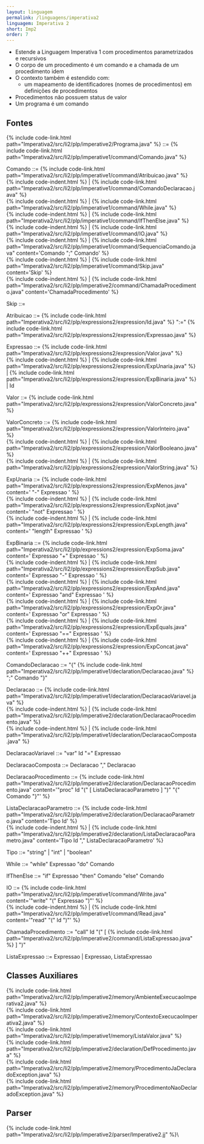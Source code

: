 ```yaml
---
layout: linguagem
permalink: /linguagens/imperativa2
linguagem: Imperativa 2
short: Imp2
order: 7
---
```



* Estende a Linguagem Imperativa 1 com procedimentos parametrizados e recursivos
* O corpo de um procedimento é um comando e a chamada de um procedimento idem
* O contexto também é estendido com:
    * um mapeamento de identificadores (nomes de procedimentos) em definições de procedimentos
* Procedimentos não possuem status de valor
* Um programa é um comando


## Fontes

{% include code-link.html path="Imperativa2/src/li2/plp/imperative2/Programa.java" %} ::= {% include code-link.html path="Imperativa2/src/li2/plp/imperative1/command/Comando.java" %}

Comando ::= {% include code-link.html path="Imperativa2/src/li2/plp/imperative1/command/Atribuicao.java" %}\
{% include code-indent.html %} | {% include code-link.html path="Imperativa2/src/li2/plp/imperative1/command/ComandoDeclaracao.java" %}\
{% include code-indent.html %} | {% include code-link.html path="Imperativa2/src/li2/plp/imperative1/command/While.java" %}\
{% include code-indent.html %} | {% include code-link.html path="Imperativa2/src/li2/plp/imperative1/command/IfThenElse.java" %}\
{% include code-indent.html %} | {% include code-link.html path="Imperativa2/src/li2/plp/imperative1/command/IO.java" %}\
{% include code-indent.html %} | {% include code-link.html path="Imperativa2/src/li2/plp/imperative1/command/SequenciaComando.java" content='Comando ";" Comando' %}\
{% include code-indent.html %} | {% include code-link.html path="Imperativa2/src/li2/plp/imperative1/command/Skip.java" content='Skip' %} \
{% include code-indent.html %} | {% include code-link.html path="Imperativa2/src/li2/plp/imperative2/command/ChamadaProcedimento.java" content='ChamadaProcedimento' %}

Skip ::=

Atribuicao ::= {% include code-link.html path="Imperativa2/src/li2/plp/expressions2/expression/Id.java" %} ":=" {% include code-link.html path="Imperativa2/src/li2/plp/expressions2/expression/Expressao.java" %}

Expressao ::= {% include code-link.html path="Imperativa2/src/li2/plp/expressions2/expression/Valor.java" %}\
{% include code-indent.html %} | {% include code-link.html path="Imperativa2/src/li2/plp/expressions2/expression/ExpUnaria.java" %} | {% include code-link.html path="Imperativa2/src/li2/plp/expressions2/expression/ExpBinaria.java" %} | Id

Valor ::= {% include code-link.html path="Imperativa2/src/li2/plp/expressions2/expression/ValorConcreto.java" %}

ValorConcreto ::= {% include code-link.html path="Imperativa2/src/li2/plp/expressions2/expression/ValorInteiro.java" %}\
{% include code-indent.html %} | {% include code-link.html path="Imperativa2/src/li2/plp/expressions2/expression/ValorBooleano.java" %}\
{% include code-indent.html %} | {% include code-link.html path="Imperativa2/src/li2/plp/expressions2/expression/ValorString.java" %}

ExpUnaria ::= {% include code-link.html path="Imperativa2/src/li2/plp/expressions2/expression/ExpMenos.java" content=' "-" Expressao ' %} \
{% include code-indent.html %} | {% include code-link.html path="Imperativa2/src/li2/plp/expressions2/expression/ExpNot.java" content=' "not" Expressao ' %} \
{% include code-indent.html %} | {% include code-link.html path="Imperativa2/src/li2/plp/expressions2/expression/ExpLength.java" content=' "length" Expressao ' %}

ExpBinaria ::= {% include code-link.html path="Imperativa2/src/li2/plp/expressions2/expression/ExpSoma.java" content=' Expressao "+" Expressao ' %} \
{% include code-indent.html %} | {% include code-link.html path="Imperativa2/src/li2/plp/expressions2/expression/ExpSub.java" content=' Expressao "-" Expressao ' %} \
{% include code-indent.html %} | {% include code-link.html path="Imperativa2/src/li2/plp/expressions2/expression/ExpAnd.java" content=' Expressao "and" Expressao ' %} \
{% include code-indent.html %} | {% include code-link.html path="Imperativa2/src/li2/plp/expressions2/expression/ExpOr.java" content=' Expressao "or" Expressao ' %} \
{% include code-indent.html %} | {% include code-link.html path="Imperativa2/src/li2/plp/expressions2/expression/ExpEquals.java" content=' Expressao "==" Expressao ' %} \
{% include code-indent.html %} | {% include code-link.html path="Imperativa2/src/li2/plp/expressions2/expression/ExpConcat.java" content=' Expressao "++" Expressao ' %}

ComandoDeclaracao ::= "{" {% include code-link.html path="Imperativa2/src/li2/plp/imperative1/declaration/Declaracao.java" %} ";" Comando "}"

Declaracao ::= {% include code-link.html path="Imperativa2/src/li2/plp/imperative1/declaration/DeclaracaoVariavel.java" %}\
{% include code-indent.html %} | {% include code-link.html path="Imperativa2/src/li2/plp/imperative2/declaration/DeclaracaoProcedimento.java" %}\
{% include code-indent.html %} | {% include code-link.html path="Imperativa2/src/li2/plp/imperative1/declaration/DeclaracaoComposta.java" %}

DeclaracaoVariavel ::= "var" Id "=" Expressao

DeclaracaoComposta ::= Declaracao "," Declaracao

DeclaracaoProcedimento ::= {% include code-link.html path="Imperativa2/src/li2/plp/imperative2/declaration/DeclaracaoProcedimento.java" content='"proc" Id "(" [ ListaDeclaracaoParametro ] ")" "{" Comando "}"' %}

ListaDeclaracaoParametro ::= {% include code-link.html path="Imperativa2/src/li2/plp/imperative2/declaration/DeclaracaoParametro.java" content='Tipo Id' %}\
{% include code-indent.html %} | {% include code-link.html path="Imperativa2/src/li2/plp/imperative2/declaration/ListaDeclaracaoParametro.java" content='Tipo Id "," ListaDeclaracaoParametro' %} 

Tipo ::= "string" \| "int" \| "boolean"

While ::= "while" Expressao "do" Comando

IfThenElse ::= "if" Expressao "then" Comando "else" Comando

IO ::= {% include code-link.html path="Imperativa2/src/li2/plp/imperative1/command/Write.java" content='"write" "(" Expressao ")"' %}\
{% include code-indent.html %} | {% include code-link.html path="Imperativa2/src/li2/plp/imperative1/command/Read.java" content='"read" "(" Id ")"' %}

ChamadaProcedimento ::= "call" Id "(" [ {% include code-link.html path="Imperativa2/src/li2/plp/imperative2/command/ListaExpressao.java" %} ] ")"

ListaExpressao ::= Expressao \| Expressao, ListaExpressao


## Classes Auxiliares

{% include code-link.html path="Imperativa2/src/li2/plp/imperative2/memory/AmbienteExecucaoImperativa2.java" %}\
{% include code-link.html path="Imperativa2/src/li2/plp/imperative2/memory/ContextoExecucaoImperativa2.java" %}\
{% include code-link.html path="Imperativa2/src/li2/plp/imperative1/memory/ListaValor.java" %}\
{% include code-link.html path="Imperativa2/src/li2/plp/imperative2/declaration/DefProcedimento.java" %}\
{% include code-link.html path="Imperativa2/src/li2/plp/imperative2/memory/ProcedimentoJaDeclaradoException.java" %}\
{% include code-link.html path="Imperativa2/src/li2/plp/imperative2/memory/ProcedimentoNaoDeclaradoException.java" %}


## Parser

{% include code-link.html path="Imperativa2/src/li2/plp/imperative2/parser/Imperative2.jj" %}\